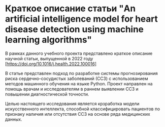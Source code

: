 # Краткое описание статьи "An artificial intelligence model for heart disease detection using machine learning algorithms"
В рамках данного учебного проекта представлено краткое описание научной статьи, выпущенной в 2022 году [https://doi.org/10.1016/j.health.2022.100016]

В статье представлен подход по разработке системы прогнозирования риска сердечно-сосудистых заболеваний (ССЗ) с использованием методов машинного обучения на языке Python. Проект направлен на помощь врачам и исследователям в раннем выявлении ССЗ и повышении диагностической точности.

Целью настоящего исследования является крзработка модели искусственного интеллекта, способной классифицировать пациентов по признаку наличия или отсутствия ССЗ на основе ряда медицинских данных.
